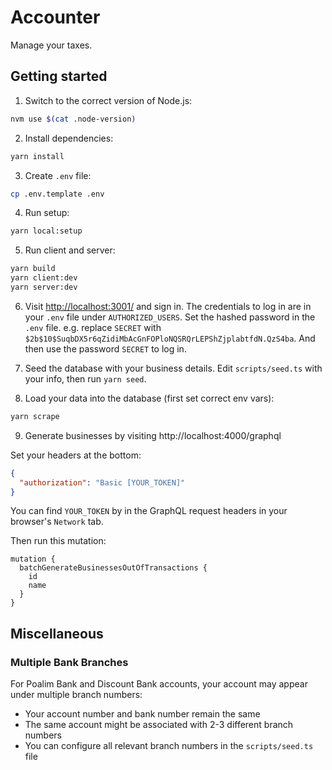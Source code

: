 # Accounter

Manage your taxes.

## Getting started

1. Switch to the correct version of Node.js:

```sh
nvm use $(cat .node-version)
```

2. Install dependencies:

```sh
yarn install
```

3. Create `.env` file:

```sh
cp .env.template .env
```

4. Run setup:

```sh
yarn local:setup
```

5. Run client and server:

```sh
yarn build
yarn client:dev
yarn server:dev
```

6. Visit [http://localhost:3001/](http://localhost:3001/) and sign in. The credentials to log in are
   in your `.env` file under `AUTHORIZED_USERS`. Set the hashed password in the `.env` file. e.g.
   replace `SECRET` with `$2b$10$SuqbDX5r6qZidiMbAcGnFOPloNQSRQrLEPShZjplabtfdN.QzS4ba`. And then
   use the password `SECRET` to log in.

7. Seed the database with your business details. Edit `scripts/seed.ts` with your info, then run
   `yarn seed`.

8. Load your data into the database (first set correct env vars):

```sh
yarn scrape
```

9. Generate businesses by visiting http://localhost:4000/graphql

Set your headers at the bottom:

```json
{
  "authorization": "Basic [YOUR_TOKEN]"
}
```

You can find `YOUR_TOKEN` by in the GraphQL request headers in your browser's `Network` tab.

Then run this mutation:

```gql
mutation {
  batchGenerateBusinessesOutOfTransactions {
    id
    name
  }
}
```

## Miscellaneous

### Multiple Bank Branches

For Poalim Bank and Discount Bank accounts, your account may appear under multiple branch numbers:

- Your account number and bank number remain the same
- The same account might be associated with 2-3 different branch numbers
- You can configure all relevant branch numbers in the `scripts/seed.ts` file

